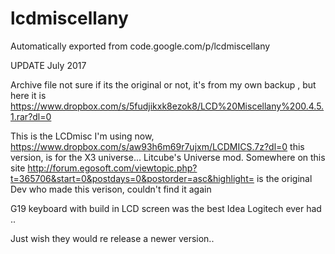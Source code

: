 # lcdmiscellany
Automatically exported from code.google.com/p/lcdmiscellany

 UPDATE  July 2017 
 
Archive file not sure if its the original or not, it's from my own backup , but here it is
https://www.dropbox.com/s/5fudjikxk8ezok8/LCD%20Miscellany%200.4.5.1.rar?dl=0


This is the LCDmisc I'm using now, https://www.dropbox.com/s/aw93h6m69r7ujxm/LCDMICS.7z?dl=0 this version, is for the X3 universe... Litcube's Universe mod. Somewhere on this site http://forum.egosoft.com/viewtopic.php?t=365706&start=0&postdays=0&postorder=asc&highlight=  is the original Dev who made this verison,  couldn't find it again

G19 keyboard with build in LCD screen was the best Idea Logitech ever had .. 

Just wish they would re release a newer version.. 
